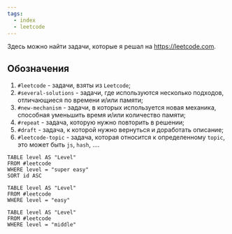 ```yaml
---
tags:
  - index
  - leetcode
---
```

Здесь можно найти задачи, которые я решал на https://leetcode.com.

## Обозначения

1. `#leetcode` - задачи, взяты из `Leetcode`;
2. `#several-solutions` - задачи, где используются несколько подходов, отличающиеся по времени и/или памяти;
3. `#new-mechanism` - задачи, в которых используется новая механика, способная уменьшить время и/или количество памяти;
4. `#repeat` - задача, которую нужно повторить в решении;
5. `#draft` - задача, к которой нужно вернуться и доработать описание;
6. `#leetcode-topic` - задача, которая относится к определенному `topic`, это может быть `js`, `hash`, ....

```dataview
TABLE level AS "Level"
FROM #leetcode
WHERE level = "super easy"
SORT id ASC
```

```dataview
TABLE level AS "Level"
FROM #leetcode
WHERE level = "easy"
```

```dataview
TABLE level AS "Level"
FROM #leetcode
WHERE level = "middle"
```